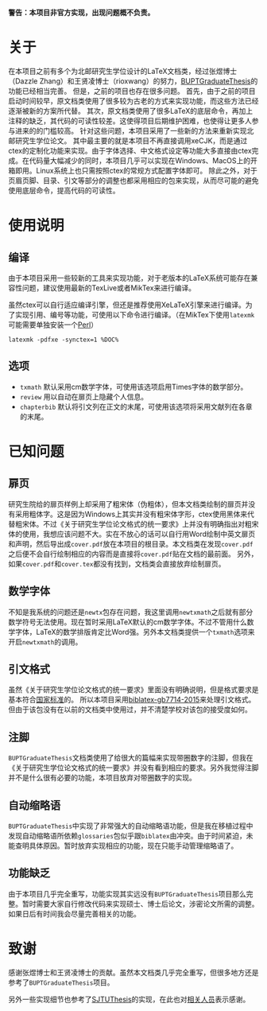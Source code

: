 **警告：本项目非官方实现，出现问题概不负责。**

# 关于

在本项目之前有多个为北邮研究生学位设计的LaTeX文档类，经过张煜博士（Dazzle Zhang）和王贤凌博士（rioxwang）的努力，[BUPTGraduateThesis](https://github.com/rioxwang/BUPTGraduateThesis)的功能已经相当完善。
但是，之前的项目也存在很多问题。
首先，由于之前的项目启动时间较早，原文档类使用了很多较为古老的方式来实现功能，而这些方法已经逐渐被新的方案所代替。
其次，原文档类使用了很多LaTeX的底层命令，再加上注释的缺乏，其代码的可读性较差。这使得项目后期维护困难，也使得让更多人参与进来的的门槛较高。
针对这些问题，本项目采用了一些新的方法来重新实现北邮研究生学位论文。
其中最主要的就是本项目不再直接调用xeCJK，而是通过ctex的定制化功能来实现。由于字体选择、中文格式设定等功能大多直接由ctex完成。在代码量大幅减少的同时，本项目几乎可以实现在Windows、MacOS上的开箱即用。Linux系统上也只需按照ctex的常规方式配置字体即可。
除此之外，对于页眉页脚、目录、引文等部分的调整也都采用相应的包来实现，从而尽可能的避免使用底层命令，提高代码的可读性。

# 使用说明

## 编译

由于本项目采用一些较新的工具来实现功能，对于老版本的LaTeX系统可能存在兼容性问题，建议使用最新的TexLive或者MikTex来进行编译。

虽然ctex可以自行适应编译引擎，但还是推荐使用XeLaTeX引擎来进行编译。为了实现引用、编号等功能，可使用以下命令进行编译。（在MikTex下使用`latexmk`可能需要单独安装一个[Perl](http://strawberryperl.com/)）
```
latexmk -pdfxe -synctex=1 %DOC%
```

## 选项

- `txmath` 默认采用cm数学字体，可使用该选项启用Times字体的数学部分。
- `review` 用以自动在扉页上隐藏个人信息。
- `chapterbib` 默认将引文列在正文的末尾，可使用该选项将采用文献列在各章的末尾。

# 已知问题

## 扉页 

研究生院给的扉页样例上却采用了粗宋体（伪粗体），但本文档类绘制的扉页并没有采用粗体字。这是因为Windows上其实并没有粗宋体字形，ctex使用黑体来代替粗宋体。不过《关于研究生学位论文格式的统一要求》上并没有明确指出对粗宋体的使用，我想应该问题不大。实在不放心的话可以自行用Word绘制中英文扉页和声明，然后导出成`cover.pdf`放在本项目的根目录。本文档类在发现`cover.pdf`之后便不会自行绘制相应的内容而是直接将`cover.pdf`贴在文档的最前面。
另外，如果`cover.pdf`和`cover.tex`都没有找到，文档类会直接放弃绘制扉页。

## 数学字体

不知是我系统的问题还是`newtx`包存在问题，我这里调用`newtxmath`之后就有部分数学符号无法使用。现在暂时采用LaTeX默认的cm数学字体。不过不管用什么数学字体，LaTeX的数学排版肯定比Word强。另外本文档类提供一个`txmath`选项来开启`newtxmath`的调用。

## 引文格式

虽然《关于研究生学位论文格式的统一要求》里面没有明确说明，但是格式要求是基本符合[国家标准](https://zh.wikipedia.org/wiki/%E6%96%87%E5%90%8E%E5%8F%82%E8%80%83%E6%96%87%E7%8C%AE%E8%91%97%E5%BD%95%E8%A7%84%E5%88%99)的。
所以本项目采用[biblatex-gb7714-2015](https://www.ctan.org/pkg/biblatex-gb7714-2015)来处理引文格式。
但由于该包没有在以前的文档类中使用过，并不清楚学校对该包的接受度如何。

## 注脚

`BUPTGraduateThesis`文档类使用了给很大的篇幅来实现带圈数字的注脚，但我在《关于研究生学位论文格式的统一要求》并没有看到相应的要求。另外我觉得注脚并不是什么很有必要的功能，本项目放弃对带圈数字的实现。


## 自动缩略语

`BUPTGraduateThesis`中实现了非常强大的自动缩略语功能，但是我在移植过程中发现自动缩略语所依赖`glossaries`包似乎跟`biblatex`由冲突。由于时间紧迫，未能查明具体原因。暂时放弃实现相应的功能，现在只能手动管理缩略语了。

## 功能缺乏

由于本项目几乎完全重写，功能实现其实远没有`BUPTGraduateThesis`项目那么完整。暂时需要大家自行修改代码来实现硕士、博士后论文，涉密论文所需的调整。如果日后有时间我会尽量完善相关的功能。

# 致谢

感谢张煜博士和王贤凌博士的贡献。虽然本文档类几乎完全重写，但很多地方还是参考了`BUPTGraduateThesis`项目。

另外一些实现细节也参考了[SJTUThesis](https://github.com/sjtug/SJTUThesis)的实现，在此也对[相关人员](https://github.com/sjtug/SJTUThesis/graphs/contributors)表示感谢。

